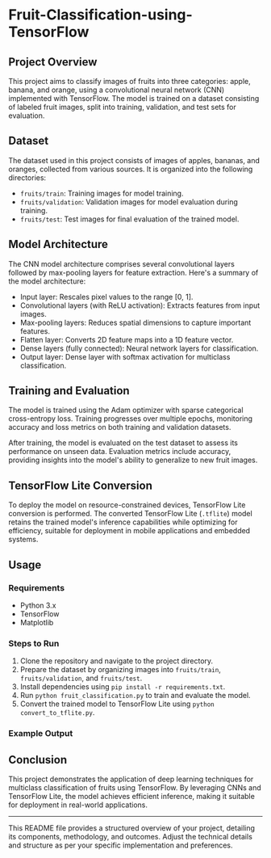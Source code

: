 # Fruit-Classification-using-TensorFlow

## Project Overview

This project aims to classify images of fruits into three categories: apple, banana, and orange, using a convolutional neural network (CNN) implemented with TensorFlow. The model is trained on a dataset consisting of labeled fruit images, split into training, validation, and test sets for evaluation.

## Dataset

The dataset used in this project consists of images of apples, bananas, and oranges, collected from various sources. It is organized into the following directories:

- `fruits/train`: Training images for model training.
- `fruits/validation`: Validation images for model evaluation during training.
- `fruits/test`: Test images for final evaluation of the trained model.

## Model Architecture

The CNN model architecture comprises several convolutional layers followed by max-pooling layers for feature extraction. Here's a summary of the model architecture:

- Input layer: Rescales pixel values to the range [0, 1].
- Convolutional layers (with ReLU activation): Extracts features from input images.
- Max-pooling layers: Reduces spatial dimensions to capture important features.
- Flatten layer: Converts 2D feature maps into a 1D feature vector.
- Dense layers (fully connected): Neural network layers for classification.
- Output layer: Dense layer with softmax activation for multiclass classification.

## Training and Evaluation

The model is trained using the Adam optimizer with sparse categorical cross-entropy loss. Training progresses over multiple epochs, monitoring accuracy and loss metrics on both training and validation datasets.

After training, the model is evaluated on the test dataset to assess its performance on unseen data. Evaluation metrics include accuracy, providing insights into the model's ability to generalize to new fruit images.

## TensorFlow Lite Conversion

To deploy the model on resource-constrained devices, TensorFlow Lite conversion is performed. The converted TensorFlow Lite (`.tflite`) model retains the trained model's inference capabilities while optimizing for efficiency, suitable for deployment in mobile applications and embedded systems.

## Usage

### Requirements

- Python 3.x
- TensorFlow
- Matplotlib

### Steps to Run

1. Clone the repository and navigate to the project directory.
2. Prepare the dataset by organizing images into `fruits/train`, `fruits/validation`, and `fruits/test`.
3. Install dependencies using `pip install -r requirements.txt`.
4. Run `python fruit_classification.py` to train and evaluate the model.
5. Convert the trained model to TensorFlow Lite using `python convert_to_tflite.py`.

### Example Output



## Conclusion

This project demonstrates the application of deep learning techniques for multiclass classification of fruits using TensorFlow. By leveraging CNNs and TensorFlow Lite, the model achieves efficient inference, making it suitable for deployment in real-world applications.

---

This README file provides a structured overview of your project, detailing its components, methodology, and outcomes. Adjust the technical details and structure as per your specific implementation and preferences.
